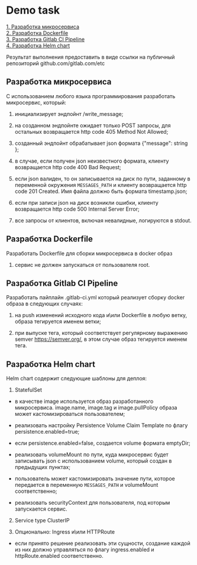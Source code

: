 # Demo task

[1. Разработка микросервиса](#development) \
[2. Разработка Dockerfile](#build) \
[3. Разработка Gitlab CI Pipeline](#ci) \
[4. Разработка Helm chart](#helm)

Результат выполнения предоставить в виде ссылки на публичный репозиторий github.com/gitlab.com/etc

<h2 id="development">Разработка микросервиса</h2>

С использованием любого языка программирования разработать микросервис, который:

1. инициализирует эндпойнт /write_message;

2. на созданном эндпойнте ожидает только POST запросы, для остальных возвращается http code 405 Method Not Allowed;

3. созданный эндпойнт обрабатывает json формата {"message": string };

4. в случае, если получен json неизвестного формата, клиенту возвращается http code 400 Bad Request;

5. если json валиден, то он записывается на диск по пути, заданному в переменной окружения `MESSAGES_PATH` и клиенту возвращается http code 201 Created.
Имя файла должно быть формата timestamp.json;

6. если при записи json на диск возникли ошибки, клиенту возвращается http code 500 Internal Server Error;

7. все запросы от клиентов, включая невалидные, логируются в stdout.

<h2 id="build">Разработка Dockerfile</h2>

Разработать Dockerfile для сборки микросервиса в docker образ

1. сервис не должен запускаться от пользователя root.

<h2 id="ci">Разработка Gitlab CI Pipeline</h2>

Разработать пайплайн .gitlab-ci.yml который реализует сборку docker образа в следующих случаях:

1. на push изменений исходного кода и\или Dockerfile в любую ветку, образа тегируется именем ветки;

2. при выпуске тега, который соответствует регулярному выражению semver https://semver.org/, в этом случае образ тегируется именем тега.

<h2 id="helm">Разработка Helm chart</h2>

Helm chart содержит следующие шаблоны для деплоя:

1. StatefulSet

-  в качестве image используется образ разработанного микросервиса.
image.name, image.tag и image.pullPolicy образа может кастомизироваться пользователем;

- реализовать настройку Persistence Volume Claim Template по флагу persistence.enabled=true;

-  если persistence.enabled=false, создается volume формата emptyDir;

-  реализовать volumeMount по пути, куда микросервис будет записывать json c использованием volume, который создан в предыдущих пунктах;

-  пользователь может кастомизировать значение пути, которое передается в переменную `MESSAGES_PATH` и volumeMount соответственно;

-  реализовать securityContext для пользователя, под которым запускается сервис.

2. Service type ClusterIP

3. Опционально: Ingress и\или HTTPRoute

-  если принято решение реализовать эти сущности, создание каждой из них должно управляться по флагу ingress.enabled и httpRoute.enabled соответственно.